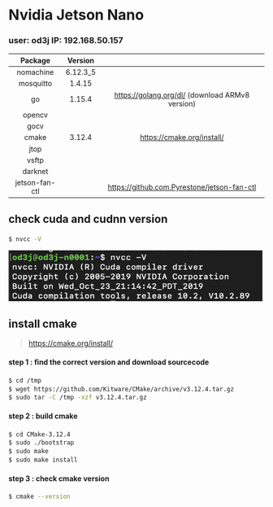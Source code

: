 Nvidia Jetson Nano
===
<h3>user: od3j  IP: 192.168.50.157</h3>

|Package       |Version |                                               |
|:------------:|:------:|:---------------------------------------------:|
|nomachine     |6.12.3_5|		                                            |
|mosquitto     |1.4.15  |                                               |
|go            |1.15.4  |https://golang.org/dl/ (download ARMv8 version)|
|opencv        |		    |                                               |
|gocv          |        |                                               |
|cmake         |3.12.4  |https://cmake.org/install/                     |
|jtop          |		    |                                               |
|vsftp         |		    |                                               |
|darknet       |		    |                                               |
|jetson-fan-ctl|		    |https://github.com.Pyrestone/jetson-fan-ctl    |

check cuda and cudnn version
-----
```bash
$ nvcc -V
```
<img src="image/cuda_version.png" width=500 height=100>

install cmake 
-----

>https://cmake.org/install/
#### step 1 : find the correct version and download sourcecode

```bash
$ cd /tmp
$ wget https://github.com/Kitware/CMake/archive/v3.12.4.tar.gz
$ sudo tar -C /tmp -xzf v3.12.4.tar.gz
```

#### step 2 : build cmake

```bash
$ cd CMake-3.12.4
$ sudo ./bootstrap
$ sudo make
$ sudo make install
```
#### step 3 : check cmake version

```bash
$ cmake --version 
```
